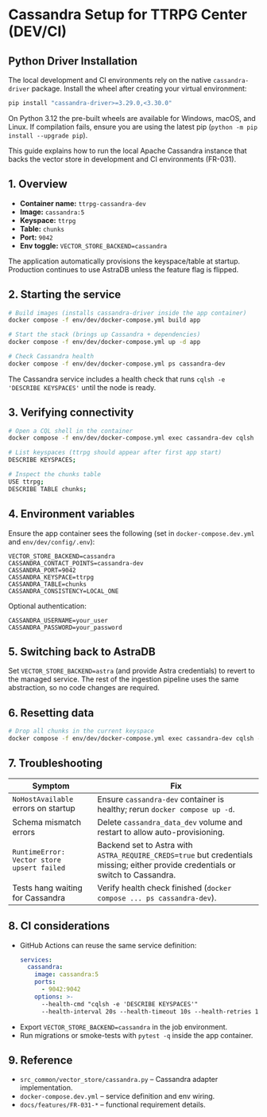 # Cassandra Setup for TTRPG Center (DEV/CI)

## Python Driver Installation

The local development and CI environments rely on the native `cassandra-driver` package. Install the wheel after creating your virtual environment:

```bash
pip install "cassandra-driver>=3.29.0,<3.30.0"
```

On Python 3.12 the pre-built wheels are available for Windows, macOS, and Linux. If compilation fails, ensure you are using the latest pip (`python -m pip install --upgrade pip`).


This guide explains how to run the local Apache Cassandra instance that backs the vector store in development and CI environments (FR-031).

## 1. Overview
- **Container name:** `ttrpg-cassandra-dev`
- **Image:** `cassandra:5`
- **Keyspace:** `ttrpg`
- **Table:** `chunks`
- **Port:** `9042`
- **Env toggle:** `VECTOR_STORE_BACKEND=cassandra`

The application automatically provisions the keyspace/table at startup. Production continues to use AstraDB unless the feature flag is flipped.

## 2. Starting the service
```bash
# Build images (installs cassandra-driver inside the app container)
docker compose -f env/dev/docker-compose.yml build app

# Start the stack (brings up Cassandra + dependencies)
docker compose -f env/dev/docker-compose.yml up -d app

# Check Cassandra health
docker compose -f env/dev/docker-compose.yml ps cassandra-dev
```

The Cassandra service includes a health check that runs `cqlsh -e 'DESCRIBE KEYSPACES'` until the node is ready.

## 3. Verifying connectivity
```bash
# Open a CQL shell in the container
docker compose -f env/dev/docker-compose.yml exec cassandra-dev cqlsh

# List keyspaces (ttrpg should appear after first app start)
DESCRIBE KEYSPACES;

# Inspect the chunks table
USE ttrpg;
DESCRIBE TABLE chunks;
```

## 4. Environment variables
Ensure the app container sees the following (set in `docker-compose.dev.yml` and `env/dev/config/.env`):
```
VECTOR_STORE_BACKEND=cassandra
CASSANDRA_CONTACT_POINTS=cassandra-dev
CASSANDRA_PORT=9042
CASSANDRA_KEYSPACE=ttrpg
CASSANDRA_TABLE=chunks
CASSANDRA_CONSISTENCY=LOCAL_ONE
```
Optional authentication:
```
CASSANDRA_USERNAME=your_user
CASSANDRA_PASSWORD=your_password
```

## 5. Switching back to AstraDB
Set `VECTOR_STORE_BACKEND=astra` (and provide Astra credentials) to revert to the managed service. The rest of the ingestion pipeline uses the same abstraction, so no code changes are required.

## 6. Resetting data
```bash
# Drop all chunks in the current keyspace
docker compose -f env/dev/docker-compose.yml exec cassandra-dev cqlsh -e "TRUNCATE ttrpg.chunks;"
```

## 7. Troubleshooting
| Symptom | Fix |
|---------|-----|
| `NoHostAvailable` errors on startup | Ensure `cassandra-dev` container is healthy; rerun `docker compose up -d`. |
| Schema mismatch errors | Delete `cassandra_data_dev` volume and restart to allow auto-provisioning. |
| `RuntimeError: Vector store upsert failed` | Backend set to Astra with `ASTRA_REQUIRE_CREDS=true` but credentials missing; either provide credentials or switch to Cassandra. |
| Tests hang waiting for Cassandra | Verify health check finished (`docker compose ... ps cassandra-dev`). |

## 8. CI considerations
- GitHub Actions can reuse the same service definition:
  ```yaml
  services:
    cassandra:
      image: cassandra:5
      ports:
        - 9042:9042
      options: >-
        --health-cmd "cqlsh -e 'DESCRIBE KEYSPACES'"
        --health-interval 20s --health-timeout 10s --health-retries 10
  ```
- Export `VECTOR_STORE_BACKEND=cassandra` in the job environment.
- Run migrations or smoke-tests with `pytest -q` inside the app container.

## 9. Reference
- `src_common/vector_store/cassandra.py` – Cassandra adapter implementation.
- `docker-compose.dev.yml` – service definition and env wiring.
- `docs/features/FR-031-*` – functional requirement details.